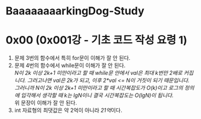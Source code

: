 # BaaaaaaaarkingDog-Study

# 0x00 (0x001강 - 기초 코드 작성 요령 1)

  1. 문제 3번의 함수에서 특히 for문이 이해가 잘 안 된다.<br>
  2. 문제 4번의 함수에서 while문이 이해가 잘 안 된다.<br>
   <i>N이 2k 이상 2k+1 미만이라고 할 때 while문 안에서 val은 최대 k번만 2배로 커집니다. 그러고나면 val은 2k가 되고, 이후 2*val <= N이 거짓이 되기 때문입니다. 그러니까 N이 2k 이상 2k+1 미만이라고 할 때 시간복잡도가 O(k)이고 로그의 정의에 입각해서 생각할 때 k는 lgN이니 결국 시간복잡도는 O(lgN)이 됩니다.</i> <br>위 문장이 이해가 잘 안 된다.<br>
  3. int 자료형의 최댓값은 약 2억이 아니라 <em>21억</em>이다.
